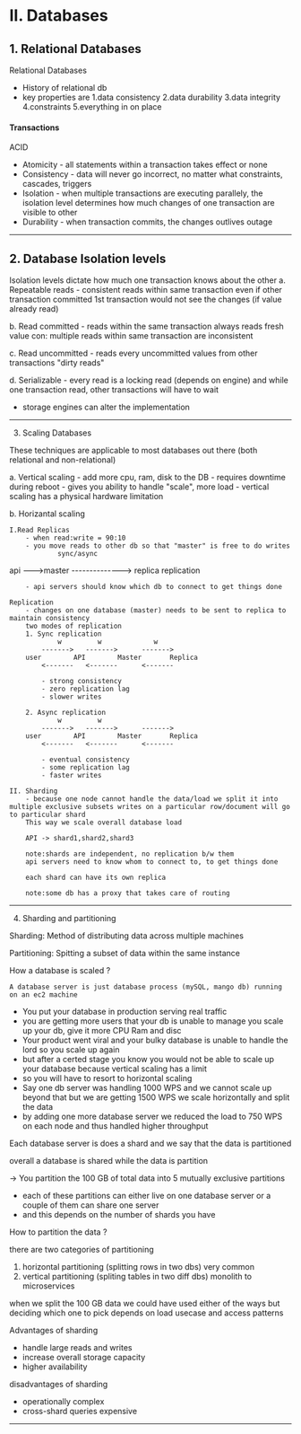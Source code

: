 # II. Databases

## 1. Relational Databases

Relational Databases
- History of relational db
- key properties are
	1.data consistency
	2.data durability
	3.data integrity
	4.constraints
	5.everything in on place

#### Transactions
ACID 
- Atomicity - all statements within a transaction takes effect or none
- Consistency - data will never go incorrect, no matter what constraints, cascades, triggers
- Isolation - when multiple transactions are executing parallely, the isolation level determines how much changes of one transaction are visible to other
- Durability - when transaction commits, the changes outlives outage

---

## 2. Database Isolation levels

Isolation levels dictate how much one transaction knows about the other
a. Repeatable reads
	- consistent reads within same transaction
		even if other transaction committed 1st transaction would not see the changes (if value already read)

b. Read committed
	- reads within the same transaction always reads fresh value
		con: multiple reads within same transaction are inconsistent

c. Read uncommitted
	- reads every uncommitted values from other transactions
		"dirty reads"

d. Serializable
	- every read is a locking read (depends on engine)
	and while one transaction read, other transactions will have to wait

* storage engines can alter the implementation

--------------------------------------
3. Scaling Databases

 These techniques are applicable to most databases out there 
 (both relational and non-relational)

 a. Vertical scaling
 	- add more cpu, ram, disk to the DB
 	- requires downtime during reboot
 	- gives you ability to handle "scale", more load
 	- vertical scaling has a physical hardware limitation

 b. Horizantal scaling

 	I.Read Replicas
 		- when read:write = 90:10
 		- you move reads to other db so that "master" is free to do writes
 				sync/async
api --->master --------------> replica
 				replication

 		- api servers should know which db to connect to get things done

 	Replication 
 		- changes on one database (master) needs to be sent to replica to maintain consistency
 		two modes of replication
 		1. Sync replication
 				w 		  w             w
 			------->   ------->		 ------->
 		user		API 	   Master		Replica
 			<-------   <-------		 <-------

 			- strong consistency
 			- zero replication lag
 			- slower writes

 		2. Async replication
 				w 		  w             
 			------->   ------->		 ------->
 		user		API 	   Master		Replica
 			<-------   <-------		 <-------

 			- eventual consistency
 			- some replication lag
 			- faster writes

 	II. Sharding
 		- because one node cannot handle the data/load we split it into multiple exclusive subsets writes on a particular row/document will go to particular shard
 		This way we scale overall database load

 		API -> shard1,shard2,shard3

 		note:shards are independent, no replication b/w them
 		api servers need to know whom to connect to, to get things done

 		each shard can have its own replica

 		note:some db has a proxy that takes care of routing 

--------------------------------------
4. Sharding and partitioning

Sharding: Method of distributing data across multiple machines

Partitioning: Spitting a subset of data within the same instance 

How a database is scaled ?

	A database server is just database process (mySQL, mango db) running on an ec2 machine

- You put your database in production serving real traffic
- you are getting more users that your db is unable to manage you scale up your db, give it more CPU Ram and disc  
- Your product went viral and your bulky database is unable to handle the lord so you scale up again
- but after a certed stage you know you would not be able to scale up your database because vertical scaling has a limit 
- so you will have to resort to horizontal scaling
- Say one db server was handling 1000 WPS and we cannot scale up beyond that but we are getting 1500 WPS we scale horizontally and split the data 
- by adding one more database server we reduced the load to 750 WPS on each node and thus handled higher throughput 

Each database server is does a shard and we say that the data is partitioned

 overall a database is shared while the data is partition 

 -> You partition the 100 GB of total data into 5 mutually exclusive partitions
 - each of these partitions can either live on one database server or a couple of them can share one server
 - and this depends on the number of shards you have 

How to partition the data ?

there are two categories of partitioning
1. horizontal partitioning (splitting rows in two dbs) very common
2. vertical partitioning (spliting tables in two diff dbs) monolith to microservices

 when we split the 100 GB data we could have used either of the ways but deciding which one to pick depends on load usecase and access patterns 

Advantages of sharding
- handle  large reads and writes
- increase overall storage capacity
- higher availability

disadvantages of sharding
- operationally complex
- cross-shard queries expensive

--------------------------------------
